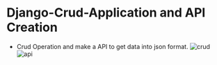# Django-Crud-Application and API Creation
* Crud Operation and make a API to get data into json format.
![crud](https://user-images.githubusercontent.com/65563164/181364807-ada1193e-0884-4d39-9814-538c245865d6.PNG)
![api](https://user-images.githubusercontent.com/65563164/181364853-901f38b9-ecca-44a9-b537-6021b1438533.PNG)
